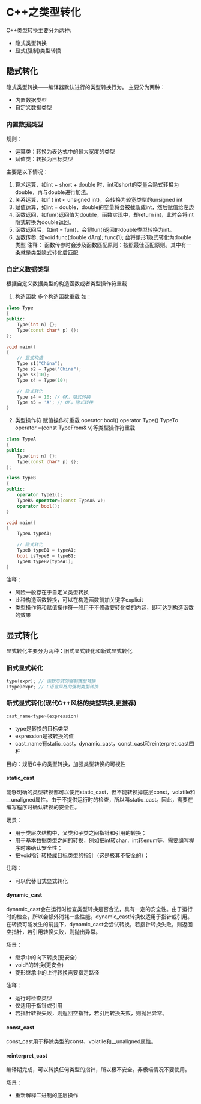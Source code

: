 # C++之类型转化
C++类型转换主要分为两种:
* 隐式类型转换
* 显式(强制)类型转换

## 隐式转化
隐式类型转换——编译器默认进行的类型转换行为。
主要分为两种：
* 内置数据类型
* 自定义数据类型

### 内置数据类型
规则：
* 运算类：转换为表达式中的最大宽度的类型
* 赋值类：转换为目标类型

主要是以下情况：
1. 算术运算，如int + short + double 时，int和short的变量会隐式转换为double，再与double进行加法。
2. 关系运算，如if ( int < unsigned int)，会转换为较宽类型的unsigned int
3. 赋值运算，如int = double，double的变量将会被截断成int，然后赋值给左边
4. 函数返回，如fun()返回值为double，函数实现中，却return int，此时会将int隐式转换为double返回。
5. 函数返回后，如int = fun()，会将fun()返回的double类型转换为int。
6. 函数传参, 如void func(double dArg); func(1); 会将整形1隐式转化为double类型
注释：
函数传参时会涉及函数匹配原则：按照最佳匹配原则。其中有一条就是类型隐式转化后匹配

### 自定义数据类型
根据自定义数据类型的构造函数或者类型操作符重载
1. 构造函数
多个构造函数重载
如：
``` cpp
class Type
{
public:
    Type(int n) {};
    Type(const char* p) {}; 
};

void main()
{
    // 显式构造
    Type s1("China");
    Type s2 = Type("China"); 
    Type s3(10); 
    Type s4 = Type(10); 

    // 隐式转化
    Type s4 = 10; // OK，隐式转换
    Type s5 = 'A'; // OK，隐式转换
}
```
2. 类型操作符 赋值操作符重载
operator bool() operator Type() TypeTo operator =(const TypeFrom& v)等类型操作符重载
``` cpp
class TypeA
{
public:
    Type(int n) {};
    Type(const char* p) {}; 
};

class TypeB
{
public:
    operator Type1();
    TypeB& operator=(const TypeA& v);
    operator bool();
}

void main()
{
    TypeA typeA1;

    // 隐式转化
    TypeB typeB1 = typeA1;
    bool isTypeB = typeB1;
    TypeB typeB2(typeA1);
}
```
注释：
* 风险一般存在于自定义类型转换
* 此种构造函数转换，可以在构造函数前加关键字explicit
* 类型操作符和赋值操作符一般用于不修改要转化类的内容，即可达到构造函数的效果

## 显式转化
显式转化主要分为两种：旧式显式转化和新式显式转化

### 旧式显式转化
``` cpp
type(expr); // 函数形式的强制类型转换
(type)expr; // C语言风格的强制类型转换
```

### 新式显式转化(现代C++风格的类型转换,更推荐)
``` cpp
cast_name<type>(expression)
```
* type是转换的目标类型
* expression是被转换的值
* cast_name有static_cast，dynamic_cast，const_cast和reinterpret_cast四种

目的：规范C中的类型转换，加强类型转换的可视性

#### static_cast
能够明确的类型转换都可以使用static_cast，但不能转换掉底层const，volatile和__unaligned属性。由于不提供运行时的检查，所以叫static_cast。因此，需要在编写程序时确认转换的安全性。

场景：
* 用于类层次结构中，父类和子类之间指针和引用的转换；
* 用于基本数据类型之间的转换，例如把int转char，int转enum等，需要编写程序时来确认安全性；
* 把void指针转换成目标类型的指针（这是极其不安全的）；

注释：
* 可以代替旧式显式转化

#### dynamic_cast
dynamic_cast会在运行时检查类型转换是否合法，具有一定的安全性。由于运行时的检查，所以会额外消耗一些性能。dynamic_cast转换仅适用于指针或引用。在转换可能发生的前提下，dynamic_cast会尝试转换，若指针转换失败，则返回空指针，若引用转换失败，则抛出异常。

场景：
* 继承中的向下转换(更安全)
* void*的转换(更安全)
* 菱形继承中的上行转换需要指定路径

注释：
* 运行时检查类型
* 仅适用于指针或引用
* 若指针转换失败，则返回空指针，若引用转换失败，则抛出异常。

#### const_cast
const_cast用于移除类型的const、volatile和__unaligned属性。

#### reinterpret_cast
编译期完成，可以转换任何类型的指针，所以极不安全。非极端情况不要使用。

场景：
* 重新解释二进制的底层操作
